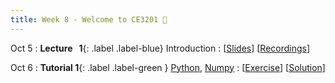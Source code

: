 ```yaml
---
title: Week 8 - Welcome to CE3201 👏
---
```


Oct 5
: **Lecture &nbsp; 1**{: .label .label-blue}  Introduction
  : [[Slides](https://luminus.nus.edu.sg)] [[Recordings](https://luminus.nus.edu.sg)]

Oct 6 
: **Tutorial 1**{: .label .label-green } [Python](https://xiaoganghe.github.io/python-climate-visuals/chapters/data-analytics/python.html), [Numpy](https://xiaoganghe.github.io/python-climate-visuals/chapters/data-analytics/numpy.html)
  : [[Exercise](https://xiaoganghe.github.io/python-climate-visuals/chapters/data-analytics/python-exercise.html)] [[Solution](https://xiaoganghe.github.io/python-climate-visuals/chapters/data-analytics/python-exercise.html)]
